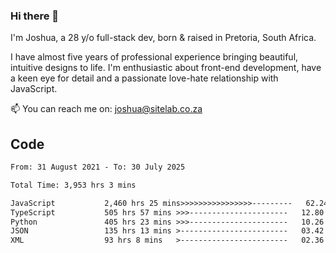 ### Hi there 👋

I'm Joshua, a 28 y/o full-stack dev, born & raised in Pretoria, South Africa. 

I have almost five years of professional experience bringing beautiful, intuitive designs to life. I'm enthusiastic about front-end development, have a keen eye for detail and a passionate love-hate relationship with JavaScript.

📫 You can reach me on: joshua@sitelab.co.za

## **Code**

<!--START_SECTION:waka-->

```txt
From: 31 August 2021 - To: 30 July 2025

Total Time: 3,953 hrs 3 mins

JavaScript           2,460 hrs 25 mins>>>>>>>>>>>>>>>>---------   62.24 %
TypeScript           505 hrs 57 mins >>>----------------------   12.80 %
Python               405 hrs 23 mins >>>----------------------   10.26 %
JSON                 135 hrs 13 mins >------------------------   03.42 %
XML                  93 hrs 8 mins   >------------------------   02.36 %
```

<!--END_SECTION:waka-->
